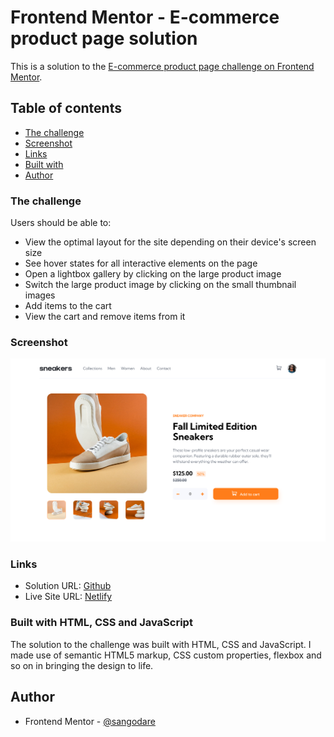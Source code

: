 # Frontend Mentor - E-commerce product page solution

This is a solution to the [E-commerce product page challenge on Frontend Mentor](https://www.frontendmentor.io/challenges/ecommerce-product-page-UPsZ9MJp6).

## Table of contents


- [The challenge](#the-challenge)
- [Screenshot](#screenshot)
- [Links](#links)
- [Built with](#built-with)
- [Author](#author)


### The challenge

Users should be able to:

- View the optimal layout for the site depending on their device's screen size
- See hover states for all interactive elements on the page
- Open a lightbox gallery by clicking on the large product image
- Switch the large product image by clicking on the small thumbnail images
- Add items to the cart
- View the cart and remove items from it

### Screenshot

![](images/screenshot.png)


### Links

- Solution URL: [Github](https://github.com/sangodare/ecommerce-product-page.git)
- Live Site URL: [Netlify](https://ecommerceprdpagebytoyeeb.netlify.app/)


### Built with HTML, CSS and JavaScript

The solution to the challenge was built with HTML, CSS and JavaScript. I made use of semantic HTML5 markup, CSS custom properties, flexbox and so on in bringing the design to life.


## Author

- Frontend Mentor - [@sangodare](https://www.frontendmentor.io/profile/sangodare)
